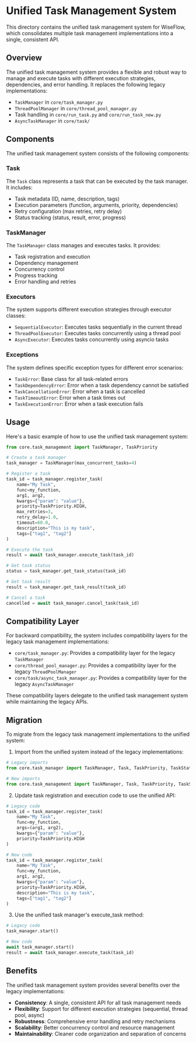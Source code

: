# Unified Task Management System

This directory contains the unified task management system for WiseFlow, which consolidates multiple task management implementations into a single, consistent API.

## Overview

The unified task management system provides a flexible and robust way to manage and execute tasks with different execution strategies, dependencies, and error handling. It replaces the following legacy implementations:

- `TaskManager` in `core/task_manager.py`
- `ThreadPoolManager` in `core/thread_pool_manager.py`
- Task handling in `core/run_task.py` and `core/run_task_new.py`
- `AsyncTaskManager` in `core/task/`

## Components

The unified task management system consists of the following components:

### Task

The `Task` class represents a task that can be executed by the task manager. It includes:

- Task metadata (ID, name, description, tags)
- Execution parameters (function, arguments, priority, dependencies)
- Retry configuration (max retries, retry delay)
- Status tracking (status, result, error, progress)

### TaskManager

The `TaskManager` class manages and executes tasks. It provides:

- Task registration and execution
- Dependency management
- Concurrency control
- Progress tracking
- Error handling and retries

### Executors

The system supports different execution strategies through executor classes:

- `SequentialExecutor`: Executes tasks sequentially in the current thread
- `ThreadPoolExecutor`: Executes tasks concurrently using a thread pool
- `AsyncExecutor`: Executes tasks concurrently using asyncio tasks

### Exceptions

The system defines specific exception types for different error scenarios:

- `TaskError`: Base class for all task-related errors
- `TaskDependencyError`: Error when a task dependency cannot be satisfied
- `TaskCancellationError`: Error when a task is cancelled
- `TaskTimeoutError`: Error when a task times out
- `TaskExecutionError`: Error when a task execution fails

## Usage

Here's a basic example of how to use the unified task management system:

```python
from core.task_management import TaskManager, TaskPriority

# Create a task manager
task_manager = TaskManager(max_concurrent_tasks=4)

# Register a task
task_id = task_manager.register_task(
    name="My Task",
    func=my_function,
    arg1, arg2,
    kwargs={"param": "value"},
    priority=TaskPriority.HIGH,
    max_retries=3,
    retry_delay=1.0,
    timeout=60.0,
    description="This is my task",
    tags=["tag1", "tag2"]
)

# Execute the task
result = await task_manager.execute_task(task_id)

# Get task status
status = task_manager.get_task_status(task_id)

# Get task result
result = task_manager.get_task_result(task_id)

# Cancel a task
cancelled = await task_manager.cancel_task(task_id)
```

## Compatibility Layer

For backward compatibility, the system includes compatibility layers for the legacy task management implementations:

- `core/task_manager.py`: Provides a compatibility layer for the legacy `TaskManager`
- `core/thread_pool_manager.py`: Provides a compatibility layer for the legacy `ThreadPoolManager`
- `core/task/async_task_manager.py`: Provides a compatibility layer for the legacy `AsyncTaskManager`

These compatibility layers delegate to the unified task management system while maintaining the legacy APIs.

## Migration

To migrate from the legacy task management implementations to the unified system:

1. Import from the unified system instead of the legacy implementations:

```python
# Legacy imports
from core.task_manager import TaskManager, Task, TaskPriority, TaskStatus

# New imports
from core.task_management import TaskManager, Task, TaskPriority, TaskStatus
```

2. Update task registration and execution code to use the unified API:

```python
# Legacy code
task_id = task_manager.register_task(
    name="My Task",
    func=my_function,
    args=(arg1, arg2),
    kwargs={"param": "value"},
    priority=TaskPriority.HIGH
)

# New code
task_id = task_manager.register_task(
    name="My Task",
    func=my_function,
    arg1, arg2,
    kwargs={"param": "value"},
    priority=TaskPriority.HIGH,
    description="This is my task",
    tags=["tag1", "tag2"]
)
```

3. Use the unified task manager's execute_task method:

```python
# Legacy code
task_manager.start()

# New code
await task_manager.start()
result = await task_manager.execute_task(task_id)
```

## Benefits

The unified task management system provides several benefits over the legacy implementations:

- **Consistency**: A single, consistent API for all task management needs
- **Flexibility**: Support for different execution strategies (sequential, thread pool, async)
- **Robustness**: Comprehensive error handling and retry mechanisms
- **Scalability**: Better concurrency control and resource management
- **Maintainability**: Cleaner code organization and separation of concerns

